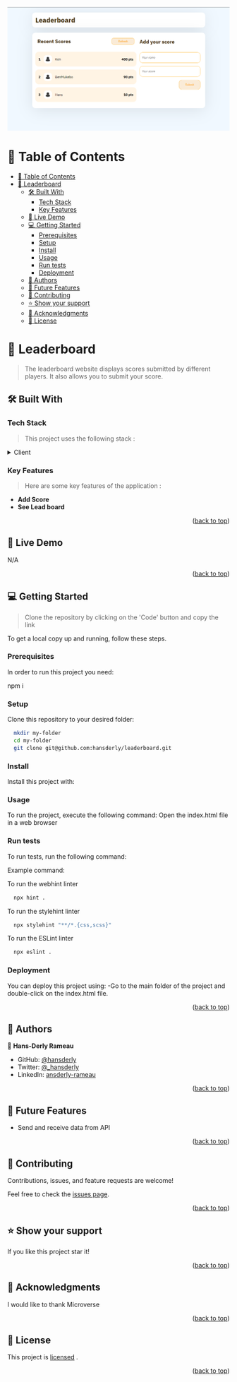 <a name="readme-top"></a>

<!-- TABLE OF CONTENTS -->

<div align="center">
<img src="./src/assets/images/ui.png" alt="screenshot">
</div>

# 📗 Table of Contents

- [📗 Table of Contents](#-table-of-contents)
- [📖 Leaderboard ](#-leaderboard-)
  - [🛠 Built With ](#-built-with-)
    - [Tech Stack ](#tech-stack-)
    - [Key Features ](#key-features-)
  - [🚀 Live Demo ](#-live-demo-)
  - [💻 Getting Started ](#-getting-started-)
    - [Prerequisites](#prerequisites)
    - [Setup](#setup)
    - [Install](#install)
    - [Usage](#usage)
    - [Run tests](#run-tests)
    - [Deployment](#deployment)
  - [👥 Authors ](#-authors-)
  - [🔭 Future Features ](#-future-features-)
  - [🤝 Contributing ](#-contributing-)
  - [⭐️ Show your support ](#️-show-your-support-)
  - [🙏 Acknowledgments ](#-acknowledgments-)
  - [📝 License ](#-license-)

<!-- PROJECT DESCRIPTION -->

# 📖 Leaderboard <a name="about-project"></a>

> The leaderboard website displays scores submitted by different players. It also allows you to submit your score.

## 🛠 Built With <a name="built-with"></a>

### Tech Stack <a name="tech-stack"></a>

> This project uses the following stack :

<details>
  <summary>Client</summary>
  <ul>
    <li><a href="https://www.w3schools.com/html/">HTML</a></li>
    <li><a href="https://www.w3schools.com/css/">CSS</a></li>
     <li><a href="https://www.w3schools.com/js/">JavaScript</a></li>
     <li><a href="https://www.w3schools.com/js/">Webpack</a></li>
  </ul>
</details>

<!-- Features -->

### Key Features <a name="key-features"></a>

> Here are some key features of the application :

-   **Add Score**
-   **See Lead board**

<p align="right">(<a href="#readme-top">back to top</a>)</p>

<!-- LIVE DEMO -->

## 🚀 Live Demo <a name="live-demo"></a>

N/A

<p align="right">(<a href="#readme-top">back to top</a>)</p>

<!-- GETTING STARTED -->

## 💻 Getting Started <a name="getting-started"></a>

> Clone the repository by clicking on the 'Code' button and copy the link

To get a local copy up and running, follow these steps.

### Prerequisites

In order to run this project you need:

npm i

### Setup

Clone this repository to your desired folder:

```sh
  mkdir my-folder
  cd my-folder
  git clone git@github.com:hansderly/leaderboard.git
```

### Install

Install this project with:

<!--
Example command:

```sh
  cd my-project
  gem install
```
--->

### Usage

To run the project, execute the following command:
Open the index.html file in a web browser

<!--
Example command:

```sh
  rails server
```
--->

### Run tests

To run tests, run the following command:

Example command:

To run the webhint linter

```sh
  npx hint .
```

To run the stylehint linter

```sh
  npx stylehint "**/*.{css,scss}"
```

To run the ESLint linter

```sh
  npx eslint .
```

### Deployment

You can deploy this project using:
-Go to the main folder of the project and double-click on the index.html file.

<!--
Example:

```sh

```
 -->

<p align="right">(<a href="#readme-top">back to top</a>)</p>

<!-- AUTHORS -->

## 👥 Authors <a name="authors"></a>

👤 **Hans-Derly Rameau**

-   GitHub: [@hansderly](https://github.com/hansderly)
-   Twitter: [@\_hansderly](https://twitter.com/_hansderly)
-   LinkedIn: [ansderly-rameau](https://linkedin.com/in/ansderly-rameau/)

<p align="right">(<a href="#readme-top">back to top</a>)</p>

<!-- FUTURE FEATURES -->

## 🔭 Future Features <a name="future-features"></a>

-   Send and receive data from API

<p align="right">(<a href="#readme-top">back to top</a>)</p>

<!-- CONTRIBUTING -->

## 🤝 Contributing <a name="contributing"></a>

Contributions, issues, and feature requests are welcome!

Feel free to check the [issues page](../../issues/).

<p align="right">(<a href="#readme-top">back to top</a>)</p>

<!-- SUPPORT -->

## ⭐️ Show your support <a name="support"></a>

If you like this project star it!

<p align="right">(<a href="#readme-top">back to top</a>)</p>

<!-- ACKNOWLEDGEMENTS -->

## 🙏 Acknowledgments <a name="acknowledgements"></a>

I would like to thank Microverse<br>

<p align="right">(<a href="#readme-top">back to top</a>)</p>
<!-- LICENSE -->

## 📝 License <a name="license"></a>

This project is [licensed](./LICENSE) .

<p align="right">(<a href="#readme-top">back to top</a>)</p
